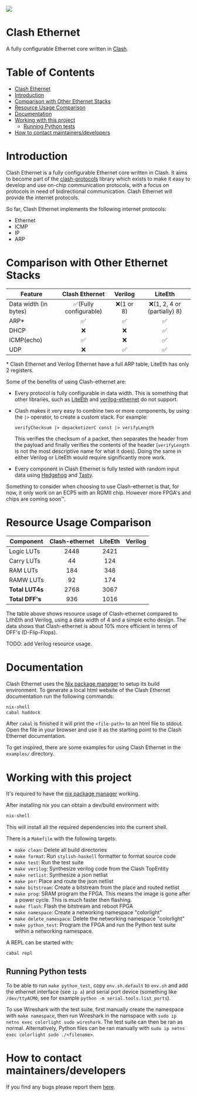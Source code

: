 [![](https://github.com/enjoy-digital/liteeth/workflows/ci/badge.svg)](https://github.com/GiPHouse/qbaylogic-clash-based-macipudp-stack-spring24/actions)

# Clash Ethernet
A fully configurable Ethernet core written in [Clash](https://clash-lang.org/).

<!-- omit in toc -->
# Table of Contents
- [Clash Ethernet](#clash-ethernet)
- [Introduction](#introduction)
- [Comparison with Other Ethernet Stacks](#comparison-with-other-ethernet-stacks)
- [Resource Usage Comparison](#resource-usage-comparison)
- [Documentation](#documentation)
- [Working with this project](#working-with-this-project)
  - [Running Python tests](#running-python-tests)
- [How to contact maintainers/developers](#how-to-contact-maintainersdevelopers)


# Introduction
Clash Ethernet is a fully configurable Ethernet core written in Clash.
It aims to become part of the
[clash-protocols](https://github.com/clash-lang/clash-protocols) library
which exists to make it easy to develop and use on-chip communication
protocols, with a focus on protocols in need of bidirectional
communication. Clash Ethernet will provide the internet protocols.

So far, Clash Ethernet implements the following internet protocols:
- Ethernet
- ICMP
- IP
- ARP

# Comparison with Other Ethernet Stacks

| Feature               | Clash Ethernet     |      Verilog     | LiteEth                  |
|-----------------------|:------------------:|:----------------:|:------------------------:|
| Data width (in bytes) | :white_check_mark:(Fully configurable) |  :x:(1 or 8)      | :x:(1, 2, 4 or (partially) 8) |
| ARP*                  | :white_check_mark: |:white_check_mark:| :white_check_mark:       |
|  DHCP                 | :x:                | :x:              | :white_check_mark:       |
| ICMP(echo)            | :white_check_mark: | :x:              | :white_check_mark:       |
| UDP                   | :x:                |:white_check_mark:| :white_check_mark:       |

\* Clash Ethernet and Verilog Ethernet have a full ARP table, LiteEth has only 2 registers.

Some of the benefits of using Clash-ethernet are:
- Every protocol is fully configurable in data width. This is something that other libraries, such as [LiteEth](https://github.com/enjoy-digital/liteeth) and [verilog-ethernet](https://github.com/alexforencich/verilog-ethernet) do not support.

- Clash makes it very easy to combine two or more components, by using
  the ```|>``` operator, to create a custom stack. For example:

  ```
  verifyChecksum |> depacketizerC const |> verifyLength
  ```
  <!-- Source: IpDepacketizer.hs line 30 (probably not anymore after reorganization)-->

  This verifies the checksum of a packet, then separates the header from the payload and finally verifies the contents of the header (```verifyLength``` is not the most descriptive name for what it does). 
  Doing the same in either Verilog or LiteEth would require
  significantly more work.

- Every component in Clash Ethernet is fully tested with random input data using [Hedgehog](https://github.com/hedgehogqa/haskell-hedgehog) and [Tasty](https://github.com/UnkindPartition/tasty).


Something to consider when choosing to use Clash-ethernet is that, for
now, it only work on an ECP5 with an RGMII chip. However more FPGA's
and chips are coming soon:tm:.



<!-- Features Verilog:
 - gigabit, 10G, and 25G packet processing (8 bit and 64 bit datapaths)
 - handling Ethernet frames as well as IP, UDP, and ARP and the components for constructing a complete UDP/IP stack
 - MAC modules for gigabit and 10G/25G, a 10G/25G PCS/PMA PHY module, and a 10G/25G combination MAC/PCS/PMA module
 - various PTP related components for implementing systems that require precise time synchronization
 - full cocotb testbenches that utilize cocotbext-eth

Features LiteEth:
- Configurable MAC (HW or SW interface)
- ARP / ICMP / UDP (HW or SW) / DHCP
- PHY: MII, RMII 100Mbps PHYs. GMII / RGMII / SGMII / 1000BaseX 1Gbps PHYs. SGMII / 2500BaseX 3.125Gbps PHYs.
- Etherbone (Wishbone over UDP: subordinate and manager support), UDP Streaming. -->


# Resource Usage Comparison

|     Component   | Clash-ethernet | LiteEth | Verilog |
|-----------------|:--------------:|:-------:|:--------:|
| Logic LUTs      | 2448           | 2421    |         |
| Carry LUTs      | 44             | 124     |         |
| RAM LUTs        | 184            | 348     |         |
| RAMW LUTs       | 92             | 174     |         |
| **Total LUT4s** | 2768           | 3067    |         |
| **Total DFF's** | 936            | 1016    |         |

The table above shows resource usage of Clash-ethernet compared to
LithEth and Verilog, using a data width of 4 and a simple echo design.
The data shows that Clash-ethernet is about 10% more efficient in
terms of DFF's (D-Flip-Flops).

TODO: add Verilog resource usage.

# Documentation
Clash Ethernet uses the [Nix package manager](https://nixos.org/) to setup its build environment. To generate a local html website of the Clash Ethernet documentation
run the following commands:

```sh
nix-shell
cabal haddock
```

After ```cabal``` is finished it will print the ```<file-path>``` to
an html file to stdout. Open the file in your browser and use it as
the starting point to the Clash Ethernet documentation.

To get inspired, there are some examples for using Clash Ethernet in the
```examples/``` directory.

# Working with this project
It's required to have the [nix package manager](https://nixos.org/download.html) working.

After installing nix you can obtain a dev/build environment with:

```bash
nix-shell
```

This will install all the required dependencies into the current shell.

There is a `Makefile` with the following targets:

- `make clean`: Delete all build directories
- `make format`: Run `stylish-haskell` formatter to format source code
- `make test`: Run the test suite
- `make verilog`: Synthesize verilog code from the Clash TopEntity
- `make netlist`: Synthesize a json netlist
- `make pnr`: Place and route the json netlist
- `make bitstream`: Create a bitstream from the place and routed netlist
- `make prog`: SRAM program the FPGA. This means the image is gone after a power
   cycle. This is much faster then flashing.
- `make flash`: Flash the bitstream and reboot FPGA
- `make namespace`: Create a networking namespace "colorlight"
- `make delete_namespace`: Delete the networking namespace "colorlight"
- `make python_test`: Program the FPGA and run the Python test suite within a networking namespace.

A REPL can be started with:

```
cabal repl
```

## Running Python tests
To be able to run `make python_test`, copy `env.sh.default` to
`env.sh` and add the ethernet interface (see `ip a`) and serial
port device (something like `/dev/ttyACM0`, see for example
`python -m serial.tools.list_ports`).

To use Wireshark with the test suite, first manually create the
namespace with `make namespace`, then run Wireshark in the
namspace with `sudo ip netns exec colorlight sudo wireshark`.
The test suite can then be ran as normal.
Alternatively, Python files can be ran manually with
`sudo ip netns exec colorlight sudo ./<filename>`.

# How to contact maintainers/developers
If you find any bugs please report them
[here](https://github.com/GiPHouse/qbaylogic-clash-based-macipudp-stack-spring24/issues/).


